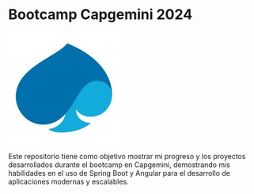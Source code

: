# Bootcamp Capgemini 2024

![logo capgemini](https://github.com/lauratbg/Bootcamp2024/blob/main/capgemini.jpg)

Este repositorio tiene como objetivo mostrar mi progreso y los proyectos desarrollados durante el bootcamp en Capgemini, demostrando mis habilidades en el uso de Spring Boot y Angular para el desarrollo de aplicaciones modernas y escalables.